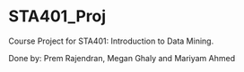 # STA401_Proj
Course Project for STA401: Introduction to Data Mining.

Done by: Prem Rajendran, Megan Ghaly and Mariyam Ahmed
